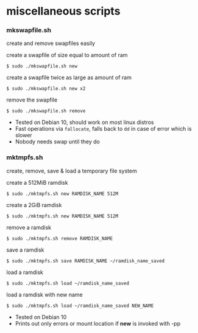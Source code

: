 # miscellaneous scripts

### mkswapfile.sh
create and remove swapfiles easily

create a swapfile of size equal to amount of ram

```shell
$ sudo ./mkswapfile.sh new
```

create a swapfile twice as large as amount of ram

```shell
$ sudo ./mkswapfile.sh new x2
```

remove the swapfile

```shell
$ sudo ./mkswapfile.sh remove
```

* Tested on Debian 10, should work on most linux distros
* Fast operations via `fallocate`, falls back to `dd` in case of error which is slower
* Nobody needs swap until they do

### mktmpfs.sh
create, remove, save & load a temporary file system

create a 512MiB ramdisk

```shell
$ sudo ./mktmpfs.sh new RAMDISK_NAME 512M
```

create a 2GiB ramdisk

```shell
$ sudo ./mktmpfs.sh new RAMDISK_NAME 512M
```

remove a ramdisk

```shell
$ sudo ./mktmpfs.sh remove RAMDISK_NAME
```

save a ramdisk

```shell
$ sudo ./mktmpfs.sh save RAMDISK_NAME ~/ramdisk_name_saved
```

load a ramdisk

```shell
$ sudo ./mktmpfs.sh load ~/ramdisk_name_saved
```

load a ramdisk with new name

```shell
$ sudo ./mktmpfs.sh load ~/ramdisk_name_saved NEW_NAME
```

* Tested on Debian 10
* Prints out only errors or mount location if **new** is invoked with -pp


